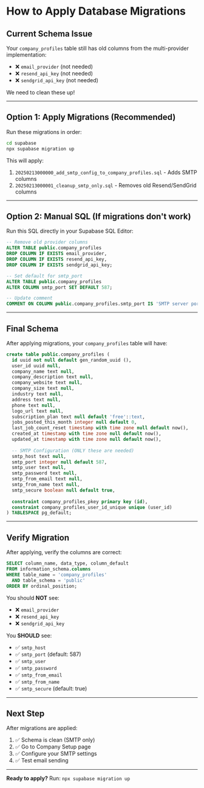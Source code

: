 # How to Apply Database Migrations

## Current Schema Issue

Your `company_profiles` table still has old columns from the multi-provider implementation:
- ❌ `email_provider` (not needed)
- ❌ `resend_api_key` (not needed)
- ❌ `sendgrid_api_key` (not needed)

We need to clean these up!

---

## Option 1: Apply Migrations (Recommended)

Run these migrations in order:

```bash
cd supabase
npx supabase migration up
```

This will apply:
1. `20250213000000_add_smtp_config_to_company_profiles.sql` - Adds SMTP columns
2. `20250213000001_cleanup_smtp_only.sql` - Removes old Resend/SendGrid columns

---

## Option 2: Manual SQL (If migrations don't work)

Run this SQL directly in your Supabase SQL Editor:

```sql
-- Remove old provider columns
ALTER TABLE public.company_profiles
DROP COLUMN IF EXISTS email_provider,
DROP COLUMN IF EXISTS resend_api_key,
DROP COLUMN IF EXISTS sendgrid_api_key;

-- Set default for smtp_port
ALTER TABLE public.company_profiles
ALTER COLUMN smtp_port SET DEFAULT 587;

-- Update comment
COMMENT ON COLUMN public.company_profiles.smtp_port IS 'SMTP server port (587 for TLS recommended, 465 for SSL)';
```

---

## Final Schema

After applying migrations, your `company_profiles` table will have:

```sql
create table public.company_profiles (
  id uuid not null default gen_random_uuid (),
  user_id uuid null,
  company_name text null,
  company_description text null,
  company_website text null,
  company_size text null,
  industry text null,
  address text null,
  phone text null,
  logo_url text null,
  subscription_plan text null default 'free'::text,
  jobs_posted_this_month integer null default 0,
  last_job_count_reset timestamp with time zone null default now(),
  created_at timestamp with time zone null default now(),
  updated_at timestamp with time zone null default now(),
  
  -- SMTP Configuration (ONLY these are needed)
  smtp_host text null,
  smtp_port integer null default 587,
  smtp_user text null,
  smtp_password text null,
  smtp_from_email text null,
  smtp_from_name text null,
  smtp_secure boolean null default true,
  
  constraint company_profiles_pkey primary key (id),
  constraint company_profiles_user_id_unique unique (user_id)
) TABLESPACE pg_default;
```

---

## Verify Migration

After applying, verify the columns are correct:

```sql
SELECT column_name, data_type, column_default
FROM information_schema.columns
WHERE table_name = 'company_profiles'
  AND table_schema = 'public'
ORDER BY ordinal_position;
```

You should **NOT** see:
- ❌ `email_provider`
- ❌ `resend_api_key`
- ❌ `sendgrid_api_key`

You **SHOULD** see:
- ✅ `smtp_host`
- ✅ `smtp_port` (default: 587)
- ✅ `smtp_user`
- ✅ `smtp_password`
- ✅ `smtp_from_email`
- ✅ `smtp_from_name`
- ✅ `smtp_secure` (default: true)

---

## Next Step

After migrations are applied:

1. ✅ Schema is clean (SMTP only)
2. ✅ Go to Company Setup page
3. ✅ Configure your SMTP settings
4. ✅ Test email sending

---

**Ready to apply?** Run: `npx supabase migration up`

